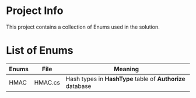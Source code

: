 # Project Info

This project contains a collection of Enums used in the solution.

# List of Enums

|  Enums  |  File  |  Meaning  |
|  -------------  |  -------------  |  -------------  |
|  HMAC  |  HMAC.cs  |  Hash types in **HashType** table of **Authorize** database  |
